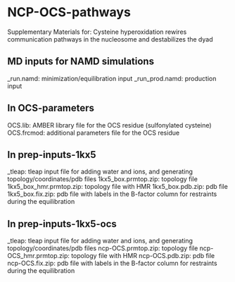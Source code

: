 # NCP-OCS-pathways
Supplementary Materials for: Cysteine hyperoxidation rewires communication pathways in the nucleosome and destabilizes the dyad

## MD inputs for NAMD simulations ##
_run.namd: minimization/equilibration input
_run_prod.namd: production input

## In OCS-parameters ##
OCS.lib: AMBER library file for the OCS residue (sulfonylated cysteine)
OCS.frcmod: additional parameters file for the OCS residue

## In prep-inputs-1kx5 ##
_tleap: tleap input file for adding water and ions, and generating topology/coordinates/pdb files
1kx5_box.prmtop.zip: topology file
1kx5_box_hmr.prmtop.zip: topology file with HMR
1kx5_box.pdb.zip: pdb file
1kx5_box.fix.zip: pdb file with labels in the B-factor column for restraints during the equilibration

## In prep-inputs-1kx5-ocs ##
_tleap: tleap input file for adding water and ions, and generating topology/coordinates/pdb files
ncp-OCS.prmtop.zip: topology file
ncp-OCS_hmr.prmtop.zip: topology file with HMR
ncp-OCS.pdb.zip: pdb file
ncp-OCS.fix.zip: pdb file with labels in the B-factor column for restraints during the equilibration
